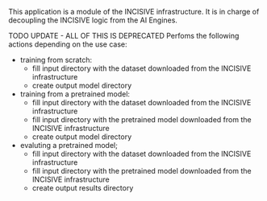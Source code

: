 This application is a module of the INCISIVE infrastructure. It is in charge of decoupling the INCISIVE logic from the AI Engines. 

TODO UPDATE - ALL OF THIS IS DEPRECATED
Perfoms the following actions depending on the use case:
- training from scratch:
    - fill input directory with the dataset downloaded from the INCISIVE infrastructure
    - create output model directory
- training from a pretrained model:
    - fill input directory with the dataset downloaded from the INCISIVE infrastructure
    - fill input directory with the pretrained model downloaded from the INCISIVE infrastructure
    - create output model directory
- evaluting a pretrained model;
    - fill input directory with the dataset downloaded from the INCISIVE infrastructure
    - fill input directory with the pretrained model downloaded from the INCISIVE infrastructure
    - create output results directory

